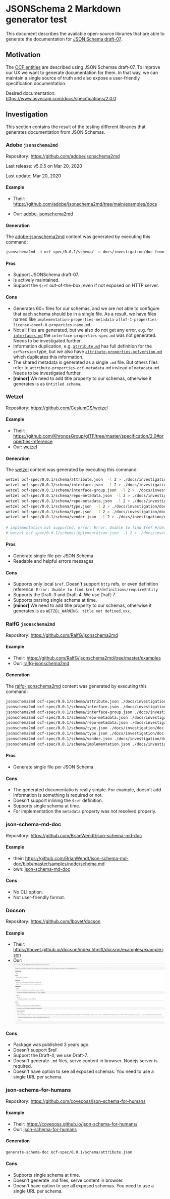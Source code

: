 # JSONSchema 2 Markdown generator test

This document describes the available open-source libraries that are able to generate the documentation for [JSON Schema draft-07](https://json-schema.org/draft-07/json-schema-release-notes.html).

## Motivation

The [OCF entities](../../../ocf-spec/0.0.1/schema) are described using JSON Schemas draft-07. To improve our UX we want to generate documentation for them. In that way, we can maintain a single source of truth and also expose a user-friendly specification documentation.

Desired documentation: https://www.asyncapi.com/docs/specifications/2.0.0

## Investigation

This section contains the result of the testing different libraries that generates documentation from JSON Schemas.

### Adobe `jsonschema2md`

Repository: https://github.com/adobe/jsonschema2md

Last release: v5.0.5 on Mar 20, 2020

Last update: Mar 20, 2020

#### Example
-	Their: https://github.com/adobe/jsonschema2md/tree/main/examples/docs

-	Our: [adobe-jsonschema2md](./adobe-jsonschema2md)

#### Generation

The [adobe-jsonschema2md](./adobe-jsonschema2md) content was generated by executing this command:

```bash
jsonschema2md -d ocf-spec/0.0.1/schema/ -o docs/investigation/doc-from-json-schema/adobe-jsonschema2md --schema-extension=json --example-format=yaml --skip  typesection -n --schema-out=-
```

#### Pros
-	Support JSONSchema draft-07.
-	Is actively maintained.
-	Support the `$ref` out-of-the-box, even if not exposed on HTTP server.

#### Cons
-	Generates 60+ files for our schemas, and we are not able to configure that each schema should be in a single file. As a result, we have files named like `implementation-properties-metadata-allof-1-properties-license-oneof-0-properties-name.md`.
-	Not all files are generated, but we also do not get any error, e.g. for [`interfaces.md`](./adobe-jsonschema2md/interface.md) the `interface-properties-spec.md` was not generated. Needs to be investigated further.
-	Information duplication, e.g. [`atrribute.md`](./adobe-jsonschema2md/attribute.md) has full definition for the `ocfVersion` type, but we also have [`attribute-properties-ocfversion.md`](./adobe-jsonschema2md/attribute-properties-ocfversion.md) which duplicates this information.
-	The shared metadata is generated as a single `.md` file. But others files refer to `attribute-properties-ocf-metadata.md` instead of `metadata.md`. Needs to be investigated further.  
-	**[minor]** We need to add title property to our schemas, otherwise it generates is as `Untitled schema`.

### Wetzel

Repository: https://github.com/CesiumGS/wetzel

#### Example
-	Their: https://github.com/KhronosGroup/glTF/tree/master/specification/2.0#properties-reference
-	Our: [wetzel](./wetzel)

#### Generation

The [wetzel](./wetzel) content was generated by executing this command:

```bash
wetzel ocf-spec/0.0.1/schema/attribute.json  -l 2 > ./docs/investigation/doc-from-json-schema/wetzel/attribute.md
wetzel ocf-spec/0.0.1/schema/interface.json  -l 2 > ./docs/investigation/doc-from-json-schema/wetzel/interface.md
wetzel ocf-spec/0.0.1/schema/interface-group.json  -l 2 > ./docs/investigation/doc-from-json-schema/wetzel/interface-group.md
wetzel ocf-spec/0.0.1/schema/repo-metadata.json  -l 2 > ./docs/investigation/doc-from-json-schema/wetzel/repo-metadata.md
wetzel ocf-spec/0.0.1/schema/repo-metadata.json  -l 2 > ./docs/investigation/doc-from-json-schema/wetzel/repo-metadata.md
wetzel ocf-spec/0.0.1/schema/type.json  -l 2 > ./docs/investigation/doc-from-json-schema/wetzel/type.md
wetzel ocf-spec/0.0.1/schema/type.json  -l 2 > ./docs/investigation/doc-from-json-schema/wetzel/type.md
wetzel ocf-spec/0.0.1/schema/vendor.json  -l 2 > ./docs/investigation/doc-from-json-schema/wetzel/vendor.md

# implementation not supported, error: Error: Unable to find $ref #/definitions/requireEntity
# wetzel ocf-spec/0.0.1/schema/implementation.json  -l 2 > ./docs/investigation/doc-from-json-schema/wetzel/implementation.md
```

#### Pros
-	Generate single file per JSON Schema
-	Readable and helpful errors messages

#### Cons
-	Supports only local `$ref`. Doesn't support `http` refs, or even definition reference: `Error: Unable to find $ref #/definitions/requireEntity`
-	Supports the Draft-3 and Draft-4. We use Draft-7.
-	Supports parsing single schema at time.
-	**[minor]** We need to add title property to our schemas, otherwise it generates is as `WETZEL_WARNING: title not defined.xxx`.

### RalfG `jsonschema2md`

Repository: https://github.com/RalfG/jsonschema2md

#### Example
-	Their: https://github.com/RalfG/jsonschema2md/tree/master/examples
-	Our: [ralfg-jsonschema2md](./ralfg-jsonschema2md)

#### Generation

The [ralfg-jsonschema2md](./ralfg-jsonschema2md) content was generated by executing this command:

```bash
jsonschema2md ocf-spec/0.0.1/schema/attribute.json ./docs/investigation/doc-from-json-schema/ralfg-jsonschema2md/attribute.md
jsonschema2md ocf-spec/0.0.1/schema/interface.json ./docs/investigation/doc-from-json-schema/ralfg-jsonschema2md/interface.md
jsonschema2md ocf-spec/0.0.1/schema/interface-group.json ./docs/investigation/doc-from-json-schema/ralfg-jsonschema2md/interface-group.md
jsonschema2md ocf-spec/0.0.1/schema/repo-metadata.json ./docs/investigation/doc-from-json-schema/ralfg-jsonschema2md/repo-metadata.md
jsonschema2md ocf-spec/0.0.1/schema/repo-metadata.json ./docs/investigation/doc-from-json-schema/ralfg-jsonschema2md/repo-metadata.md
jsonschema2md ocf-spec/0.0.1/schema/type.json ./docs/investigation/doc-from-json-schema/ralfg-jsonschema2md/type.md
jsonschema2md ocf-spec/0.0.1/schema/type.json ./docs/investigation/doc-from-json-schema/ralfg-jsonschema2md/type.md
jsonschema2md ocf-spec/0.0.1/schema/vendor.json ./docs/investigation/doc-from-json-schema/ralfg-jsonschema2md/vendor.md
jsonschema2md ocf-spec/0.0.1/schema/implementation.json ./docs/investigation/doc-from-json-schema/ralfg-jsonschema2md/implementation.md
```

#### Pros
-	Generate single file per JSON Schema

#### Cons
-	The generated documentatio is really simple. For example, doesn't add information is something is required or not.
-	Doesn't support inlining the `$ref` definition.
-	Supports single schema at time.
-	For implementation the `metadata` property was not resolved properly.

### json-schema-md-doc

Repository: https://github.com/BrianWendt/json-schema-md-doc

#### Example
-	their: https://github.com/BrianWendt/json-schema-md-doc/blob/master/samples/node/schema.md
-	own: [json-schema-md-doc](./json-schema-md-doc)

#### Cons
-	No CLI option.
-	Not user-friendly format.

### Docson

Repository: https://github.com/lbovet/docson

#### Example
-	Their: https://lbovet.github.io/docson/index.html#/docson/examples/example.json
-	Our: ![](./assets/docson.png)

#### Cons
-	Package was published 3 years ago.
-	Doesn't support $ref.
-	Support the Draft-4, we use Draft-7.
-	Doesn't generate `.md` files, serve content in browser. Nodejs server is required.
-	Doesn't have option to see all exposed schemas. You need to use a single URL per schema.

### json-schema-for-humans

Repository: https://github.com/coveooss/json-schema-for-humans

#### Example
-	Their: https://coveooss.github.io/json-schema-for-humans/
-	Our: [json-schema-for-humans](./json-schema-for-humans/schema_doc.html)

#### Generation

```bash
generate-schema-doc ocf-spec/0.0.1/schema/attribute.json
```

#### Cons
-	Supports single schema at time.
-	Doesn't generate .md files, serve content in browser.
-	Doesn't have option to see all exposed schemas. You need to use a single URL per schema.
